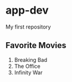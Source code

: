 # app-dev
My first repository

## **Favorite Movies**

1. Breaking Bad
2. The Office
3. Infinity War

